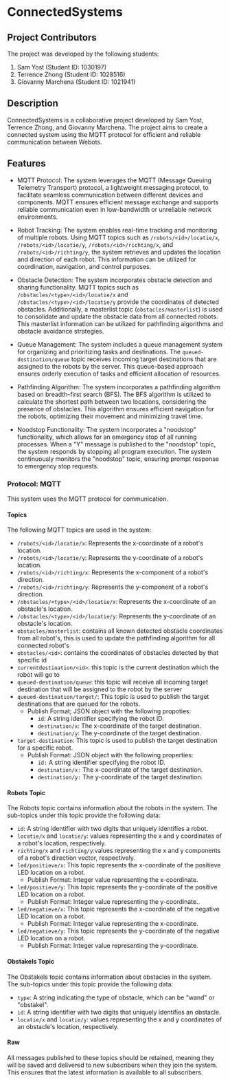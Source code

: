 # ConnectedSystems


## Project Contributors

The project was developed by the following students:

1. Sam Yost (Student ID: 1030197)
2. Terrence Zhong (Student ID: 1028516)
3. Giovanny Marchena (Student ID: 1021941)

## Description

ConnectedSystems is a collaborative project developed by Sam Yost, Terrence Zhong, and Giovanny Marchena. The project aims to create a connected system using the MQTT protocol for efficient and reliable communication between Webots.

## Features

- MQTT Protocol: The system leverages the MQTT (Message Queuing Telemetry Transport) protocol, a lightweight messaging protocol, to facilitate seamless communication between different devices and components. MQTT ensures efficient message exchange and supports reliable communication even in low-bandwidth or unreliable network environments.

- Robot Tracking: The system enables real-time tracking and monitoring of multiple robots. Using MQTT topics such as `/robots/<id>/locatie/x`, `/robots/<id>/locatie/y`, `/robots/<id>/richting/x`, and `/robots/<id>/richting/y`, the system retrieves and updates the location and direction of each robot. This information can be utilized for coordination, navigation, and control purposes.

- Obstacle Detection: The system incorporates obstacle detection and sharing functionality. MQTT topics such as `/obstacles/<type>/<id>/locatie/x` and `/obstacles/<type>/<id>/locatie/y` provide the coordinates of detected obstacles. Additionally, a masterlist topic (`obstacles/masterlist`) is used to consolidate and update the obstacle data from all connected robots. This masterlist information can be utilized for pathfinding algorithms and obstacle avoidance strategies.

- Queue Management: The system includes a queue management system for organizing and prioritizing tasks and destinations. The `queued-destination/queue` topic receives incoming target destinations that are assigned to the robots by the server. This queue-based approach ensures orderly execution of tasks and efficient allocation of resources.

- Pathfinding Algorithm: The system incorporates a pathfinding algorithm based on breadth-first search (BFS). The BFS algorithm is utilized to calculate the shortest path between two locations, considering the presence of obstacles. This algorithm ensures efficient navigation for the robots, optimizing their movement and minimizing travel time.


- Noodstop Functionality: The system incorporates a "noodstop" functionality, which allows for an emergency stop of all running processes. When a "Y" message is published to the "noodstop" topic, the system responds by stopping all program execution. The system continuously monitors the "noodstop" topic, ensuring prompt response to emergency stop requests.


### Protocol: MQTT

This system uses the MQTT protocol for communication.

#### Topics

The following MQTT topics are used in the system:

- `/robots/<id>/locatie/x`: Represents the x-coordinate of a robot's location.
- `/robots/<id>/locatie/y`: Represents the y-coordinate of a robot's location.
- `/robots/<id>/richting/x`: Represents the x-component of a robot's direction.
- `/robots/<id>/richting/y`: Represents the y-component of a robot's direction.
- `/obstacles/<type>/<id>/locatie/x`: Represents the x-coordinate of an obstacle's location.
- `/obstacles/<type>/<id>/locatie/y`: Represents the y-coordinate of an obstacle's location.
- `obstacles/masterlist`: contains all known detected obstacle coordinates from all robot's, this is used to update the pathfinding algorithm for all connected robot's
- `obstacles/<id>`: contains the coordinates of obstacles detected by that specific id
- `currentdestination/<id>`: this topic is the current destination which the robot will go to 
- `queued-destination/queue`: this topic will receive all incoming target destination that will be assigned to the robot by the server
- `queued-destination/target/`: This topic is used to publish the target destinations that are queued for the robots.
    - Publish Format; JSON object with the following propoties:
        - `id`: A string identifier specifying the robot ID.
        - `destination/x`: The x-coordinate of the target destination.
        - `destination/y`: The y-coordinate of the target destination.
- `target-destination`: This topic is used to publish the target destination for a specific robot.
    - Publish Format: JSON object with the following properties:
        - `id:` A string identifier specifying the robot ID.
        - `destination/x:` The x-coordinate of the target destination.
        - `destination/y:` The y-coordinate of the target destination.


#### Robots Topic

The Robots topic contains information about the robots in the system. The sub-topics under this topic provide the following data:

- `id`: A string identifier with two digits that uniquely identifies a robot.
- `locatie/x` and `locatie/y`: values representing the x and y coordinates of a robot's location, respectively.
- `richting/x` and `richting/y`:values representing the x and y components of a robot's direction vector, respectively.
- `led/positieve/x`: This topic represents the x-coordinate of the positieve LED location on a robot.
    - Publish Format: Integer value representing the x-coordinate.
- `led/positieve/y`: This topic represents the y-coordinate of the positive LED location on a robot.
    - Publish Format: Integer value representing the y-coordinate..
- `led/negatieve/x`: This topic represents the x-coordinate of the negative LED location on a robot.
    - Publish Format: Integer value representing the x-coordinate.
- `led/negatieve/y`: This topic represents the y-coordinate of the negative LED location on a robot.
    - Publish Format: Integer value representing the y-coordinate.




#### Obstakels Topic

The Obstakels topic contains information about obstacles in the system. The sub-topics under this topic provide the following data:

- `type`: A string indicating the type of obstacle, which can be "wand" or "obstakel".
- `id`: A string identifier with two digits that uniquely identifies an obstacle.
- `locatie/x` and `locatie/y`: values representing the x and y coordinates of an obstacle's location, respectively.

#### Raw

All messages published to these topics should be retained, meaning they will be saved and delivered to new subscribers when they join the system. This ensures that the latest information is available to all subscribers.
